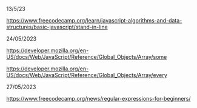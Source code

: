 13/5/23

https://www.freecodecamp.org/learn/javascript-algorithms-and-data-structures/basic-javascript/stand-in-line

24/05/2023

https://developer.mozilla.org/en-US/docs/Web/JavaScript/Reference/Global_Objects/Array/some

https://developer.mozilla.org/en-US/docs/Web/JavaScript/Reference/Global_Objects/Array/every

27/05/2023

https://www.freecodecamp.org/news/regular-expressions-for-beginners/
